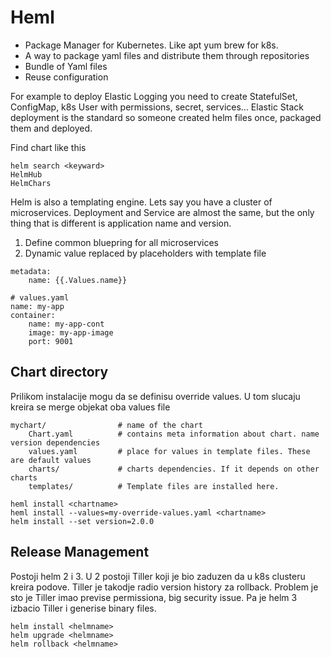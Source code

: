 # Heml
- Package Manager for Kubernetes. Like apt yum brew for k8s. 
- A way to package yaml files and distribute them through repositories
- Bundle of Yaml files
- Reuse configuration

For example to deploy Elastic Logging you need to create StatefulSet, ConfigMap, k8s User with permissions, secret, services...
Elastic Stack deployment is the standard so someone created helm files once, packaged them and deployed.

Find chart like this
```
helm search <keyward>
HelmHub
HelmChars
```

Helm is also a templating engine. Lets say you have a cluster of microservices.
Deployment and Service are almost the same, but the only thing that is different is application name and version.
1. Define common bluepring for all microservices
2. Dynamic value replaced by placeholders with template file

```
metadata:
    name: {{.Values.name}}
    
# values.yaml
name: my-app
container:
    name: my-app-cont
    image: my-app-image
    port: 9001
```

## Chart directory
Prilikom instalacije mogu da se definisu override values. U tom slucaju kreira se merge objekat oba values file 
```
mychart/                # name of the chart
    Chart.yaml          # contains meta information about chart. name version dependencies
    values.yaml         # place for values in template files. These are default values
    charts/             # charts dependencies. If it depends on other charts
    templates/          # Template files are installed here. 
    
heml install <chartname>
heml install --values=my-override-values.yaml <chartname>
helm install --set version=2.0.0
```

## Release Management
Postoji helm 2 i 3. U 2 postoji Tiller koji je bio zaduzen da u k8s clusteru kreira podove.
Tiller je takodje radio version history za rollback. Problem je sto je Tiller imao previse permissiona, big security issue.
Pa je helm 3 izbacio Tiller i generise binary files.
```
helm install <helmname>
helm upgrade <helmname>
helm rollback <helmname>
```